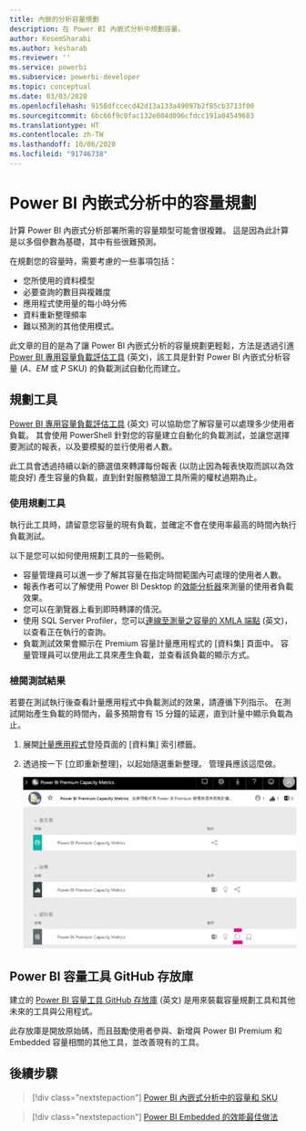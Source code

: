 ```yaml
---
title: 內嵌的分析容量規劃
description: 在 Power BI 內嵌式分析中規劃容量。
author: KesemSharabi
ms.author: kesharab
ms.reviewer: ''
ms.service: powerbi
ms.subservice: powerbi-developer
ms.topic: conceptual
ms.date: 03/03/2020
ms.openlocfilehash: 9158dfccecd42d13a133a49097b2f85cb3713f00
ms.sourcegitcommit: 6bc66f9c0fac132e004d096cfdcc191a04549683
ms.translationtype: HT
ms.contentlocale: zh-TW
ms.lasthandoff: 10/06/2020
ms.locfileid: "91746738"
---
```

# <a name="capacity-planning-in-power-bi-embedded-analytics"></a>Power BI 內嵌式分析中的容量規劃

計算 Power BI 內嵌式分析部署所需的容量類型可能會很複雜。 這是因為此計算是以多個參數為基礎，其中有些很難預測。

在規劃您的容量時，需要考慮的一些事項包括：

* 您所使用的資料模型
* 必要查詢的數目與複雜度
* 應用程式使用量的每小時分佈
* 資料重新整理頻率
* 難以預測的其他使用模式。

此文章的目的是為了讓 Power BI 內嵌式分析的容量規劃更輕鬆，方法是透過引進 [Power BI 專用容量負載評估工具](https://github.com/microsoft/PowerBI-Tools-For-Capacities/tree/master/LoadTestingPowerShellTool/) \(英文\)，該工具是針對 Power BI 內嵌式分析容量 (*A*、*EM* 或 *P* SKU) 的負載測試自動化而建立。

## <a name="planning-tool"></a>規劃工具

 [Power BI 專用容量負載評估工具](https://github.com/microsoft/PowerBI-Tools-For-Capacities/tree/master/LoadTestingPowerShellTool/) \(英文\) 可以協助您了解容量可以處理多少使用者負載。 其會使用 PowerShell 針對您的容量建立自動化的負載測試，並讓您選擇要測試的報表，以及要模擬的並行使用者人數。

此工具會透過持續以新的篩選值來轉譯每份報表 (以防止因為報表快取而誤以為效能良好) 產生容量的負載，直到針對服務驗證工具所需的權杖過期為止。

### <a name="using-the-planning-tool"></a>使用規劃工具

執行此工具時，請留意您容量的現有負載，並確定不會在使用率最高的時間內執行負載測試。

以下是您可以如何使用規劃工具的一些範例。

* 容量管理員可以進一步了解其容量在指定時間範圍內可處理的使用者人數。
* 報表作者可以了解使用 Power BI Desktop 的[效能分析器](../../create-reports/desktop-performance-analyzer.md)來測量的使用者負載效果。
* 您可以在瀏覽器上看到即時轉譯的情況。
* 使用 SQL Server Profiler，您可以[連線至測量之容量的 XMLA 端點](https://powerbi.microsoft.com/blog/power-bi-open-platform-connectivity-with-xmla-endpoints-public-preview/) \(英文\)，以查看正在執行的查詢。
* 負載測試效果會顯示在 Premium 容量計量應用程式的 [資料集] 頁面中。 容量管理員可以使用此工具來產生負載，並查看該負載的顯示方式。

### <a name="reviewing-the-test-results"></a>檢閱測試結果

若要在測試執行後查看計量應用程式中負載測試的效果，請遵循下列指示。 在測試開始產生負載的時間內，最多預期會有 15 分鐘的延遲，直到計量中顯示負載為止。

1. 展開[計量應用程式](../../admin/service-admin-premium-monitor-capacity.md)登陸頁面的 [資料集] 索引標籤。
2. 透過按一下 [立即重新整理]，以起始隨選重新整理。 管理員應該這麼做。

    ![Power BI Premium 容量計量](media/embedded-capacity-planning/embedded-capacity-planning.png)

## <a name="power-bi-capacity-tools-github-repository"></a>Power BI 容量工具 GitHub 存放庫

建立的 [Power BI 容量工具 GitHub 存放庫](https://github.com/microsoft/PowerBI-Tools-For-Capacities) \(英文\) 是用來裝載容量規劃工具和其他未來的工具與公用程式。

此存放庫是開放原始碼，而且鼓勵使用者參與、新增與 Power BI Premium 和 Embedded 容量相關的其他工具，並改善現有的工具。

## <a name="next-steps"></a>後續步驟

> [!div class="nextstepaction"]
>[Power BI 內嵌式分析中的容量和 SKU](embedded-capacity.md)

> [!div class="nextstepaction"]
>[Power BI Embedded 的效能最佳做法](embedded-performance-best-practices.md)